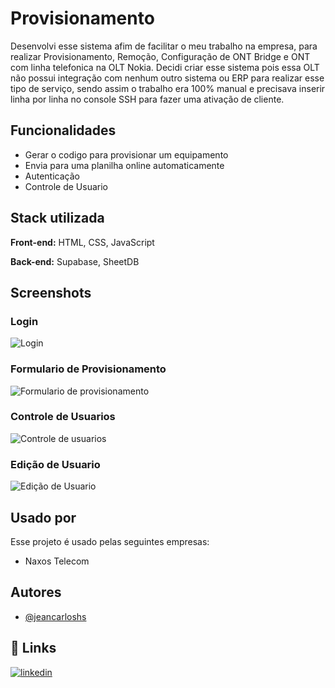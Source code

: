 
# Provisionamento

Desenvolvi esse sistema afim de facilitar o meu trabalho na empresa, para realizar Provisionamento, Remoção, Configuração de ONT Bridge e ONT com linha telefonica na OLT Nokia. Decidi criar esse sistema pois essa OLT não possui integração com nenhum outro sistema ou ERP para realizar esse tipo de serviço, sendo assim o trabalho era 100% manual e precisava inserir linha por linha no console SSH para fazer uma ativação de cliente.


## Funcionalidades

- Gerar o codigo para provisionar um equipamento
- Envia para uma planilha online automaticamente
- Autenticação
- Controle de Usuario


## Stack utilizada

**Front-end:** HTML, CSS, JavaScript

**Back-end:** Supabase, SheetDB


## Screenshots
### Login
![Login](https://github.com/jeancarloshs/provisionamento/blob/master/img/prints_App/print-login.jpeg)

### Formulario de Provisionamento
![Formulario de provisionamento](https://github.com/jeancarloshs/provisionamento/blob/master/img/prints_App/print-provisionamento.jpeg)

### Controle de Usuarios
![Controle de usuarios](https://github.com/jeancarloshs/provisionamento/blob/master/img/prints_App/print-controle-de-usuarios.jpeg)

### Edição de Usuario
![Edição de Usuario](https://github.com/jeancarloshs/provisionamento/blob/master/img/prints_App/print-edicao-de-usuario.jpeg)
## Usado por

Esse projeto é usado pelas seguintes empresas:

- Naxos Telecom


## Autores

- [@jeancarloshs](https://www.github.com/jeancarloshs)


## 🔗 Links
[![linkedin](https://img.shields.io/badge/linkedin-0A66C2?style=for-the-badge&logo=linkedin&logoColor=white)](https://www.linkedin.com/in/jean-carlos-nunes-de-almeida-81a68b139/)

